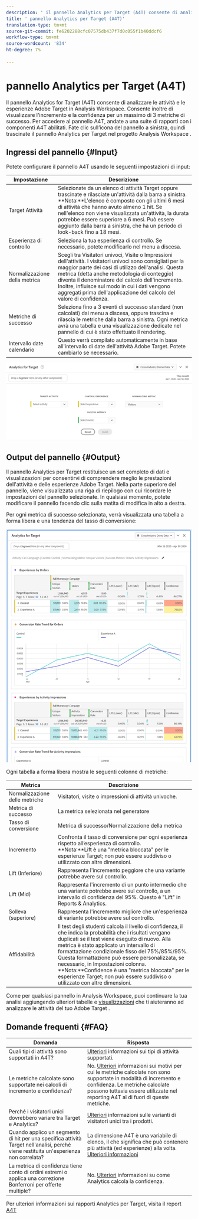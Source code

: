 ```yaml
---
description: ' il pannello Analytics per Target (A4T) consente di analizzare le attività e le esperienze  Adobe Target in  Analysis Workspace.'
title: ' pannello Analytics per Target (A4T)'
translation-type: tm+mt
source-git-commit: fe6202288cfc07575db437f7d0c055f1b40ddcf6
workflow-type: tm+mt
source-wordcount: '834'
ht-degree: 7%

---
```



#  pannello Analytics per Target (A4T)

Il pannello Analytics for Target (A4T) consente di analizzare le attività e le esperienze Adobe Target in Analysis Workspace. Consente inoltre di visualizzare l&#39;incremento e la confidenza per un massimo di 3 metriche di successo. Per accedere al pannello A4T, andate a una suite di rapporti con i componenti A4T abilitati. Fate clic sull’icona del pannello a sinistra, quindi trascinate il pannello Analytics  per Target nel progetto Analysis Workspace .

## Ingressi del pannello {#Input}

Potete configurare il pannello A4T usando le seguenti impostazioni di input:

| Impostazione | Descrizione |
|---|---|
| Target Attività | Selezionate da un elenco di attività Target oppure trascinate e rilasciate un&#39;attività dalla barra a sinistra.<br>**Nota:**L&#39;elenco è composto con gli ultimi 6 mesi di attività che hanno avuto almeno 1 hit. Se nell&#39;elenco non viene visualizzata un&#39;attività, la durata potrebbe essere superiore a 6 mesi. Può essere aggiunto dalla barra a sinistra, che ha un periodo di look-back fino a 18 mesi. |
| Esperienza di controllo | Seleziona la tua esperienza di controllo. Se necessario, potete modificarlo nel menu a discesa. |
| Normalizzazione della metrica | Scegli tra Visitatori univoci, Visite o Impressioni dell&#39;attività. I visitatori univoci sono consigliati per la maggior parte dei casi di utilizzo dell&#39;analisi. Questa metrica (detta anche metodologia di conteggio) diventa il denominatore del calcolo dell&#39;incremento. Inoltre, influisce sul modo in cui i dati vengono aggregati prima dell&#39;applicazione del calcolo del valore di confidenza. |
| Metriche di successo | Seleziona fino a 3 eventi di successo standard (non calcolati) dai menu a discesa, oppure trascina e rilascia le metriche dalla barra a sinistra. Ogni metrica avrà una tabella e una visualizzazione dedicate nel pannello di cui è stato effettuato il rendering. |
| Intervallo date calendario | Questo verrà compilato automaticamente in base all&#39;intervallo di date dell&#39;attività  Adobe Target. Potete cambiarlo se necessario. |

![Generatore di pannelli](assets/a4t-panel-builder2.png)

## Output del pannello {#Output}

Il pannello  Analytics per Target restituisce un set completo di dati e visualizzazioni per consentirvi di comprendere meglio le prestazioni dell&#39;attività e delle esperienze  Adobe Target. Nella parte superiore del pannello, viene visualizzata una riga di riepilogo con cui ricordare le impostazioni del pannello selezionate. In qualsiasi momento, potete modificare il pannello facendo clic sulla matita di modifica in alto a destra.

Per ogni metrica di successo selezionata, verrà visualizzata una tabella a forma libera e una tendenza del tasso di conversione:

![Rendering](assets/a4t-rendered.png)


Ogni tabella a forma libera mostra le seguenti colonne di metriche:

| Metrica | Descrizione |
|---|---|
| Normalizzazione delle metriche | Visitatori, visite o impressioni di attività univoche. |
| Metrica di successo | La metrica selezionata nel generatore |
| Tasso di conversione | Metrica di successo/Normalizzazione della metrica |
| Incremento | Confronta il tasso di conversione per ogni esperienza rispetto all’esperienza di controllo.<br>**Nota:**Lift è una &quot;metrica bloccata&quot; per le esperienze Target; non può essere suddiviso o utilizzato con altre dimensioni. |
| Lift (Inferiore) | Rappresenta l&#39;incremento peggiore che una variante potrebbe avere sul controllo. |
| Lift (Mid) | Rappresenta l&#39;incremento di un punto intermedio che una variante potrebbe avere sul controllo, a un intervallo di confidenza del 95%. Questo è &quot;Lift&quot; in Reports &amp;  Analytics. |
| Solleva (superiore) | Rappresenta l&#39;incremento migliore che un&#39;esperienza di variante potrebbe avere sul controllo. |
| Affidabilità | Il test degli studenti calcola il livello di confidenza, il che indica la probabilità che i risultati vengano duplicati se il test viene eseguito di nuovo. Alla metrica è stato applicato un intervallo di formattazione condizionale fisso del 75%/85%/95%. Questa formattazione può essere personalizzata, se necessario, in Impostazioni colonna. <br>**Nota:**Confidence è una &quot;metrica bloccata&quot; per le esperienze Target; non può essere suddiviso o utilizzato con altre dimensioni. |

Come per qualsiasi pannello in  Analysis Workspace, puoi continuare la tua analisi aggiungendo ulteriori tabelle e [visualizzazioni](https://docs.adobe.com/content/help/it-IT/analytics/analyze/analysis-workspace/visualizations/freeform-analysis-visualizations.html) che ti aiuteranno ad analizzare le attività del tuo Adobe Target .

## Domande frequenti {#FAQ}

| Domanda | Risposta |
|---|---|
| Quali tipi di attività sono supportati in A4T? | [Ulteriori](https://docs.adobe.com/content/help/en/target/using/integrate/a4t/a4t-faq/a4t-faq-activity-setup.html) informazioni sui tipi di attività supportati. |
| Le metriche calcolate sono supportate nei calcoli di incremento e confidenza? | No. [Ulteriori](https://docs.adobe.com/content/help/en/target/using/integrate/a4t/a4t-faq/a4t-faq-lift-and-confidence.html) informazioni sui motivi per cui le metriche calcolate non sono supportate in modalità di incremento e confidenza. Le metriche calcolate possono tuttavia essere utilizzate nel reporting A4T al di fuori di queste metriche. |
| Perché i visitatori unici dovrebbero variare tra Target e  Analytics? | [Ulteriori](https://docs.adobe.com/content/help/en/target/using/integrate/a4t/a4t-faq/a4t-faq-viewing-reports.html) informazioni sulle varianti di visitatori unici tra i prodotti. |
| Quando applico un segmento di hit per una specifica attività Target nell&#39;analisi, perché viene restituita un&#39;esperienza non correlata? | La dimensione A4T è una variabile di elenco, il che significa che può contenere più attività (ed esperienze) alla volta. [Ulteriori informazioni](https://docs.adobe.com/content/help/en/target/using/integrate/a4t/a4t-faq/a4t-faq-viewing-reports.html) |
| La metrica di confidenza tiene conto di ordini estremi o applica una correzione Bonferroni per offerte multiple? | No. [Ulteriori](https://docs.adobe.com/content/help/en/target/using/integrate/a4t/a4t-faq/a4t-faq-lift-and-confidence.html) informazioni su come  Analytics calcola la confidenza. |

Per ulteriori informazioni sui rapporti  Analytics per Target, visita il report [A4T](https://docs.adobe.com/content/help/en/target/using/integrate/a4t/reporting.html)
